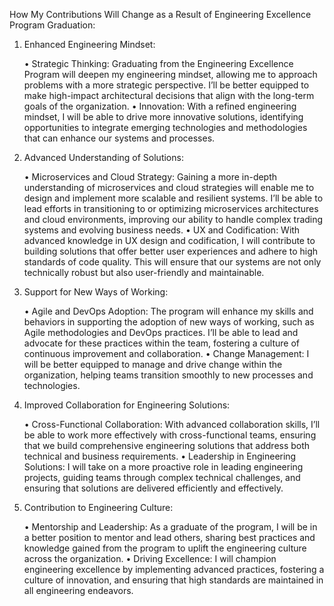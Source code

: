 How My Contributions Will Change as a Result of Engineering Excellence Program Graduation:

1. Enhanced Engineering Mindset:

	•	Strategic Thinking: Graduating from the Engineering Excellence Program will deepen my engineering mindset, allowing me to approach problems with a more strategic perspective. I’ll be better equipped to make high-impact architectural decisions that align with the long-term goals of the organization.
	•	Innovation: With a refined engineering mindset, I will be able to drive more innovative solutions, identifying opportunities to integrate emerging technologies and methodologies that can enhance our systems and processes.

2. Advanced Understanding of Solutions:

	•	Microservices and Cloud Strategy: Gaining a more in-depth understanding of microservices and cloud strategies will enable me to design and implement more scalable and resilient systems. I’ll be able to lead efforts in transitioning to or optimizing microservices architectures and cloud environments, improving our ability to handle complex trading systems and evolving business needs.
	•	UX and Codification: With advanced knowledge in UX design and codification, I will contribute to building solutions that offer better user experiences and adhere to high standards of code quality. This will ensure that our systems are not only technically robust but also user-friendly and maintainable.

3. Support for New Ways of Working:

	•	Agile and DevOps Adoption: The program will enhance my skills and behaviors in supporting the adoption of new ways of working, such as Agile methodologies and DevOps practices. I’ll be able to lead and advocate for these practices within the team, fostering a culture of continuous improvement and collaboration.
	•	Change Management: I will be better equipped to manage and drive change within the organization, helping teams transition smoothly to new processes and technologies.

4. Improved Collaboration for Engineering Solutions:

	•	Cross-Functional Collaboration: With advanced collaboration skills, I’ll be able to work more effectively with cross-functional teams, ensuring that we build comprehensive engineering solutions that address both technical and business requirements.
	•	Leadership in Engineering Solutions: I will take on a more proactive role in leading engineering projects, guiding teams through complex technical challenges, and ensuring that solutions are delivered efficiently and effectively.

5. Contribution to Engineering Culture:

	•	Mentorship and Leadership: As a graduate of the program, I will be in a better position to mentor and lead others, sharing best practices and knowledge gained from the program to uplift the engineering culture across the organization.
	•	Driving Excellence: I will champion engineering excellence by implementing advanced practices, fostering a culture of innovation, and ensuring that high standards are maintained in all engineering endeavors.
